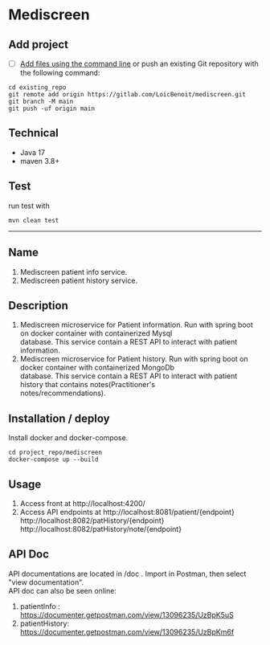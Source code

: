 # Mediscreen

## Add project

- [ ] [Add files using the command line](https://docs.gitlab.com/ee/gitlab-basics/add-file.html#add-a-file-using-the-command-line)
  or push an existing Git repository with the following command:

```
cd existing_repo
git remote add origin https://gitlab.com/LoicBenoit/mediscreen.git
git branch -M main
git push -uf origin main
```

## Technical

- Java 17
- maven 3.8+

## Test

run test with

```
mvn clean test
```

***

## Name

1. Mediscreen patient info service.
2. Mediscreen patient history service.

## Description

1. Mediscreen microservice for Patient information. Run with spring boot on docker container with containerized Mysql<br>
  database. This service contain a REST API to interact with patient information.<br>
2. Mediscreen microservice for Patient history. Run with spring boot on docker container with containerized MongoDb<br>
  database. This service contain a REST API to interact with patient history that contains notes(Practitioner's<br>
  notes/recommendations).

## Installation / deploy

Install docker and docker-compose.

```
cd project_repo/mediscreen
docker-compose up --build
```

## Usage

1. Access front at http://localhost:4200/ <br>
2. Access API endpoints at http://localhost:8081/patient/{endpoint}
                           http://localhost:8082/patHistory/{endpoint}
                           http://localhost:8082/patHistory/note/{endpoint} 

## API Doc
API documentations are located in /doc . Import in Postman, then select "view documentation".
<br>API doc can also be seen online:
1. patientInfo : https://documenter.getpostman.com/view/13096235/UzBpK5uS
2. patientHistory: https://documenter.getpostman.com/view/13096235/UzBpKm6f